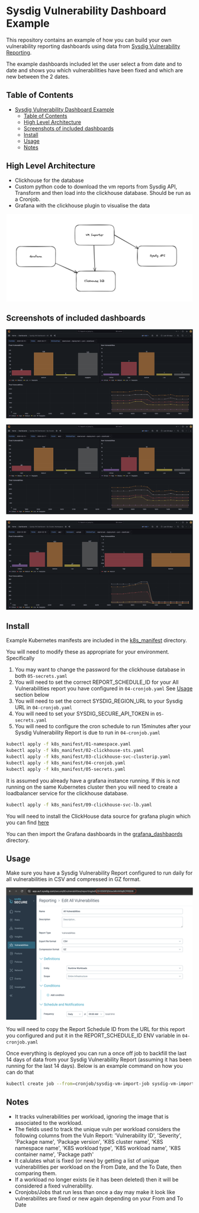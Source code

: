 # Sysdig Vulnerability Dashboard Example

This repository contains an example of how you can build your own vulnerability reporting dashboards using data from [Sysdig Vulnerability Reporting](https://docs.sysdig.com/en/docs/sysdig-secure/vulnerabilities/reporting).

The example dashboards included let the user select a from date and to date and shows you which vulnerabilities have been fixed and which are new between the 2 dates.

## Table of Contents

- [Sysdig Vulnerability Dashboard Example](#sysdig-vulnerability-dashboard-example)
  - [Table of Contents](#table-of-contents)
  - [High Level Architecture](#high-level-architecture)
  - [Screenshots of included dashboards](#screenshots-of-included-dashboards)
  - [Install](#install)
  - [Usage](#usage)
  - [Notes](#notes)

## High Level Architecture

* Clickhouse for the database
* Custom python code to download the vm reports from Sysdig API, Transform and then load into the clickhouse database. Should be run as a Cronjob.
* Grafana with the clickhouse plugin to visualise the data

![High Level Architecture](img/hl_arch.png)

## Screenshots of included dashboards

![VM Dashboard - All](img/vm_dashboard_all.png)

![VM Dashboard - By Cluster](img/vm_dashboard_by_cluster.png)

![VM Dashboard - By Cluster, Namespace](img/vm_dashboard_by_cluster_namespace.png)

## Install

Example Kubernetes manifests are included in the [k8s_manifest](k8s_manifest/) directory.

You will need to modify these as appropriate for your environment. Specifically 
1. You may want to change the password for the clickhouse database in both `05-secrets.yaml`
2. You will need to set the correct REPORT_SCHEDULE_ID for your All Vulnerabilities report you have configured in `04-cronjob.yaml` See [Usage](#usage) section below
3. You will need to set the correct SYSDIG_REGION_URL to your Sysdig URL in `04-cronjob.yaml`
4. You will need to set your SYSDIG_SECURE_API_TOKEN in `05-secrets.yaml`
5. You will need to configure the cron schedule to run 15minutes after your Sysdig Vulnerability Report is due to run in `04-cronjob.yaml`

```sh
kubectl apply -f k8s_manifest/01-namespace.yaml
kubectl apply -f k8s_manifest/02-clickhouse-sts.yaml
kubectl apply -f k8s_manifest/03-clickhouse-svc-clusterip.yaml
kubectl apply -f k8s_manifest/04-cronjob.yaml
kubectl apply -f k8s_manifest/05-secrets.yaml
```

It is assumed you already have a grafana instance running. If this is not running on the same Kubernetes cluster then you will need to create a loadbalancer service for the clickhouse database.

```sh
kubectl apply -f k8s_manifest/09-clickhouse-svc-lb.yaml
```

You will need to install the ClickHouse data source for grafana plugin which you can find [here](https://grafana.com/grafana/plugins/grafana-clickhouse-datasource/)

You can then import the Grafana dashboards in the [grafana_dashbaords](grafana_dashboards/) directory.

## Usage

Make sure you have a Sysdig Vulnerability Report configured to run daily for all vulnerabilities in CSV and compressed in GZ format.

![Sysdig VM Report Example](img/sysdig_vm_report.png)

You will need to copy the Report Schedule ID from the URL for this report you configured and put it in the REPORT_SCHEDULE_ID ENV variable in `04-cronjob.yaml`

Once everything is deployed you can run a once off job to backfill the last 14 days of data from your Sysdig Vulnerability Report (assuming it has been running for the last 14 days). Below is an example command on how you can do that

```sh
kubectl create job --from=cronjob/sysdig-vm-import-job sysdig-vm-import-job-backfill --dry-run=client -o yaml | kubectl patch --dry-run=client -o yaml --type json --patch '[{ "op": "replace", "path": "/spec/template/spec/containers/0/command", "value": ["python3", "/app/import_sysdig_vulns.py", "all"] }]' -f - | kubectl apply -f -
```

## Notes
* It tracks vulnerabilities per workload, ignoring the image that is associated to the workload.
* The fields used to track the unique vuln per workload considers the following columns from the Vuln Report: 'Vulnerability ID', 'Severity', 'Package name', 'Package version', 'K8S cluster name', 'K8S namespace name', 'K8S workload type', 'K8S workload name', 'K8S container name', 'Package path'
* It calulates what is fixed (or new) by getting a list of unique vulnerabilities per workload on the From Date, and the To Date, then comparing them.
* If a workload no longer exists (ie it has been deleted) then it will be considered a fixed vulnerability.
* Cronjobs/Jobs that run less than once a day may make it look like vulnerabilites are fixed or new again depending on your From and To Date